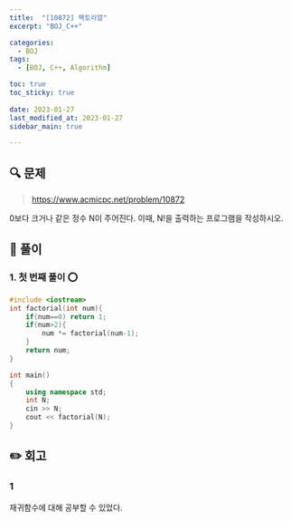 ```yaml
---
title:  "[10872] 팩토리얼"
excerpt: "BOJ_C++"

categories:
  - BOJ
tags:
  - [BOJ, C++, Algorithm]

toc: true
toc_sticky: true
 
date: 2023-01-27
last_modified_at: 2023-01-27
sidebar_main: true

---
```

<!--
문제 🔍
풀이 🎯 ⭕ ❌
주의할 점 🚨
짚고갈 점 ✏️
기타 🔥🌝🪐🔔
-->
## 🔍 문제
> <https://www.acmicpc.net/problem/10872>
<div class="notice" markdown="1">
0보다 크거나 같은 정수 N이 주어진다. 이때, N!을 출력하는 프로그램을 작성하시오.
</div>

## 🎯 풀이
### 1. 첫 번째 풀이 ⭕
```cpp
#include <iostream>
int factorial(int num){
	if(num==0) return 1;
	if(num>2){
		num *= factorial(num-1);
	}
	return num;
}

int main()
{
	using namespace std;
	int N;
	cin >> N;
	cout << factorial(N);
}
```
## ✏️ 회고
### 1
재귀함수에 대해 공부할 수 있었다.